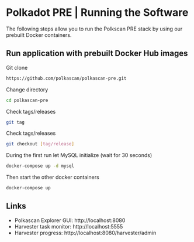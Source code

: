# Polkadot PRE | Running the Software
The following steps allow you to run the Polkscan PRE stack by using our prebuilt Docker containers.

## Run application with prebuilt Docker Hub images
Git clone
```bash
https://github.com/polkascan/polkascan-pre.git
```

Change directory
```bash
cd polkascan-pre
```

Check tags/releases
```bash
git tag
```

Check tags/releases
```bash
git checkout [tag/release]
```

During the first run let MySQL initialize (wait for 30 seconds)
```bash
docker-compose up -d mysql
```

Then start the other docker containers
```bash
docker-compose up
```

## Links
* Polkascan Explorer GUI: http://localhost:8080
* Harvester task monitor: http://localhost:5555
* Harvester progress: http://localhost:8080/harvester/admin